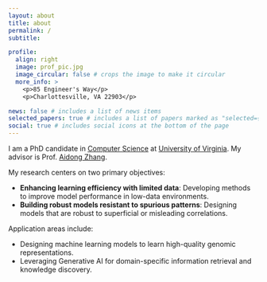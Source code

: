 ```yaml
---
layout: about
title: about
permalink: /
subtitle:

profile:
  align: right
  image: prof_pic.jpg
  image_circular: false # crops the image to make it circular
  more_info: >
    <p>85 Engineer's Way</p>
    <p>Charlottesville, VA 22903</p>

news: false # includes a list of news items
selected_papers: true # includes a list of papers marked as "selected={true}"
social: true # includes social icons at the bottom of the page
---
```


I am a PhD candidate in [Computer Science](https://engineering.virginia.edu/departments/computer-science)  at [University of Virginia](https://www.virginia.edu/).
My advisor is Prof. [Aidong Zhang](https://engineering.virginia.edu/faculty/aidong-zhang).

My research centers on two primary objectives:

  - **Enhancing learning efficiency with limited data**: Developing methods to improve model performance in low-data environments.
  - **Building robust models resistant to spurious patterns**: Designing models that are robust to superficial or misleading correlations.

Application areas include:
  - Designing machine learning models to learn high-quality genomic representations.
  - Leveraging Generative AI for domain-specific information retrieval and knowledge discovery.